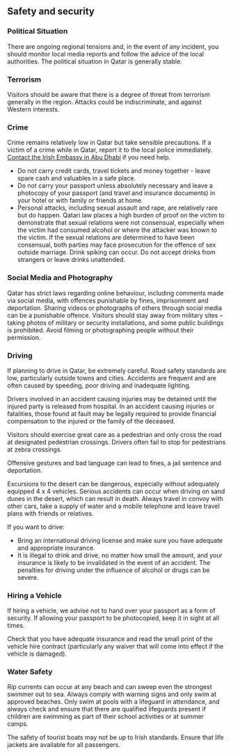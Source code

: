 ## Safety and security

### **Political Situation**

There are ongoing regional tensions and, in the event of any incident, you should monitor local media reports and follow the advice of the local authorities. The political situation in Qatar is generally stable.

### **Terrorism**

Visitors should be aware that there is a degree of threat from terrorism generally in the region. Attacks could be indiscriminate, and against Western interests.

### **Crime**

Crime remains relatively low in Qatar but take sensible precautions. If a victim of a crime while in Qatar, report it to the local police immediately. [Contact the Irish Embassy in Abu Dhabi](https://www.ireland.ie/en/uae/abudhabi/) if you need help.

* Do not carry credit cards, travel tickets and money together - leave spare cash and valuables in a safe place.
* Do not carry your passport unless absolutely necessary and leave a photocopy of your passport (and travel and insurance documents) in your hotel or with family or friends at home.
* Personal attacks, including sexual assault and rape, are relatively rare but do happen. Qatari law places a high burden of proof on the victim to demonstrate that sexual relations were not consensual, especially when the victim had consumed alcohol or where the attacker was known to the victim. If the sexual relations are determined to have been consensual, both parties may face prosecution for the offence of sex outside marriage. Drink spiking can occur. Do not accept drinks from strangers or leave drinks unattended.

### **Social Media and Photography**

Qatar has strict laws regarding online behaviour, including comments made via social media, with offences punishable by fines, imprisonment and deportation. Sharing videos or photographs of others through social media can be a punishable offence. Visitors should stay away from military sites – taking photos of military or security installations, and some public buildings is prohibited. Avoid filming or photographing people without their permission.

### **Driving**

If planning to drive in Qatar, be extremely careful. Road safety standards are low, particularly outside towns and cities. Accidents are frequent and are often caused by speeding, poor driving and inadequate lighting.

Drivers involved in an accident causing injuries may be detained until the injured party is released from hospital. In an accident causing injuries or fatalities, those found at fault may be legally required to provide financial compensation to the injured or the family of the deceased.

Visitors should exercise great care as a pedestrian and only cross the road at designated pedestrian crossings. Drivers often fail to stop for pedestrians at zebra crossings.

Offensive gestures and bad language can lead to fines, a jail sentence and deportation.

Excursions to the desert can be dangerous, especially without adequately equipped 4 x 4 vehicles. Serious accidents can occur when driving on sand dunes in the desert, which can result in death. Always travel in convoy with other cars, take a supply of water and a mobile telephone and leave travel plans with friends or relatives.

If you want to drive:

* Bring an international driving license and make sure you have adequate and appropriate insurance.
* It is illegal to drink and drive, no matter how small the amount, and your insurance is likely to be invalidated in the event of an accident. The penalties for driving under the influence of alcohol or drugs can be severe.

### **Hiring a Vehicle**

If hiring a vehicle, we advise not to hand over your passport as a form of security. If allowing your passport to be photocopied, keep it in sight at all times.

Check that you have adequate insurance and read the small print of the vehicle hire contract (particularly any waiver that will come into effect if the vehicle is damaged).

### **Water Safety**

Rip currents can occur at any beach and can sweep even the strongest swimmer out to sea. Always comply with warning signs and only swim at approved beaches. Only swim at pools with a lifeguard in attendance, and always check and ensure that there are qualified lifeguards present if children are swimming as part of their school activities or at summer camps.

The safety of tourist boats may not be up to Irish standards. Ensure that life jackets are available for all passengers.